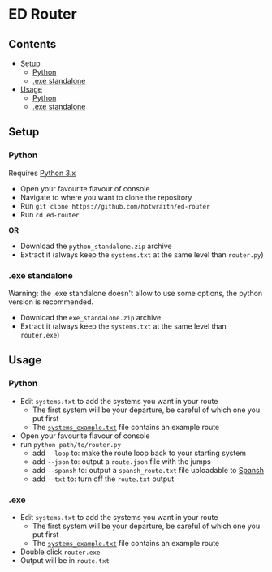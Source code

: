 # ED Router

## Contents

- [Setup](#setup)
    - [Python](#python)
    - [.exe standalone](#exe-standalone)
- [Usage](#usage)
    - [Python](#python1)
    - [.exe standalone](#exe)

## Setup
### Python 
Requires [Python 3.x](https://www.python.org/downloads/)
- Open your favourite flavour of console
- Navigate to where you want to clone the repository
- Run `git clone https://github.com/hotwraith/ed-router`
- Run `cd ed-router`

**OR**

- Download the `python_standalone.zip` archive
- Extract it (always keep the `systems.txt` at the same level than `router.py`)

### .exe standalone

Warning: the .exe standalone doesn't allow to use some options, the python version is recommended.

- Download the `exe_standalone.zip` archive
- Extract it (always keep the `systems.txt` at the same level than `router.exe`)

## Usage

### Python

- Edit `systems.txt` to add the systems you want in your route
    - The first system will be your departure, be careful of which one you put first
    - The [`systems_example.txt`](https://github.com/hotwraith/ed-router/blob/main/systems.txt) file contains an example route
- Open your favourite flavour of console
- run `python path/to/router.py`
    - add `--loop` to: make the route loop back to your starting system
    - add `--json` to: output a `route.json` file with the jumps
    - add `--spansh` to: output a `spansh_route.txt` file uploadable to [Spansh](https://spansh.co.uk/)
    - add `--txt` to: turn off the `route.txt` output

### .exe

- Edit `systems.txt` to add the systems you want in your route
    - The first system will be your departure, be careful of which one you put first
    - The [`systems_example.txt`](https://github.com/hotwraith/ed-router/blob/main/systems.txt) file contains an example route
- Double click `router.exe`
- Output will be in `route.txt`